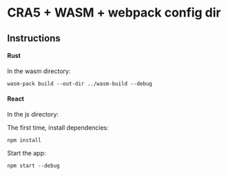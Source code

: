 # CRA5 + WASM + webpack config dir

## Instructions

#### Rust

In the wasm directory:

```
wasm-pack build --out-dir ../wasm-build --debug
```

#### React

In the js directory:

The first time, install dependencies:

```
npm install
```

Start the app:

```
npm start --debug
```

